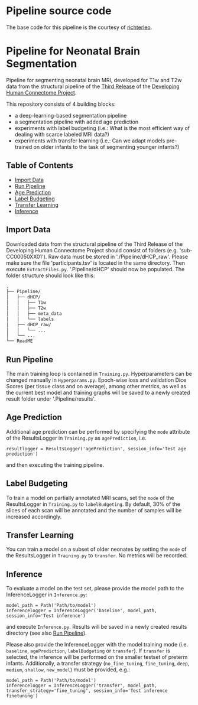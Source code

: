 # Pipeline source code

The base code for this pipeline is the courtesy of [richterleo](https://github.com/richterleo/Neonatal_Brain_Segmentation).

# Pipeline for Neonatal Brain Segmentation 

Pipeline for segmenting neonatal brain MRI, developed for T1w and T2w data from the structural pipeline of the [Third Release](https://biomedia.github.io/dHCP-release-notes/) of the [Developing Human Connectome Project](http://www.developingconnectome.org/project/). 

This repository consists of 4 building blocks: 

* a deep-learning-based segmentation pipeline 
* a segmentation pipeline with added age prediction 
* experiments with label budgeting (i.e.: What is the most efficient way of dealing with scarce labeled MRI data?)
* experiments with transfer learning (i.e.: Can we adapt models pre-trained on older infants to the task of segmenting younger infants?)

## Table of Contents

* [Import Data](#importdata)
* [Run Pipeline](#runpipeline)
* [Age Prediction](#ageprediction)
* [Label Budgeting](#labelbudgeting)
* [Transfer Learning](#transferlearning)
* [Inference](#inference)

## Import Data

Downloaded data from the structural pipeline of the Third Release of the Developing Human Connectome Project should consist of folders (e.g. 'sub-CC00050XX01'). 
Raw data must be stored in './Pipeline/dHCP_raw'. Please make sure the file 'participants.tsv' is located in the same directory. Then execute `ExtractFiles.py`. '.Pipeline/dHCP' should now be populated. The folder structure should look like this:

```bash
.
├── Pipeline/
│   ├── dHCP/
│   │   ├── T1w
│   │   ├── T2w
│   │   ├── meta_data
│   │   └── labels
│   ├── dHCP_raw/
│   │   └── ...
│   └── ...
└── ReadME
```

## Run Pipeline

The main training loop is contained in `Training.py`. Hyperparameters can be changed manually in `Hyperparams.py`. Epoch-wise loss and validation Dice Scores (per tissue class and on average), among other metrics, as well as the current best model and training graphs will be saved to a newly created result folder under '.Pipeline/results'.

## Age Prediction

Additional age prediction can be performed by specifying the `mode` attribute of the ResultsLogger in `Training.py` as `agePrediction`, i.e.

```
resultlogger = ResultsLogger('agePrediction', session_info='Test age prediction')
```  
and then executing the training pipeline. 

## Label Budgeting

To train a model on partially annotated MRI scans, set the `mode` of the ResultsLogger in `Training.py` to `labelBudgeting`. By default, 30% of the slices of each scan will be annotated and the number of samples will be increased accordingly.

## Transfer Learning

You can train a model on a subset of older neonates by setting the `mode` of the ResultsLogger in `Training.py` to `transfer`. No metrics will be recorded. 

## Inference

To evaluate a model on the test set, please provide the model path to the InferenceLogger in `Inference.py`:

```
model_path = Path('Path/to/model')
inferencelogger = InferenceLogger('baseline', model_path, session_info='Test inference')
```
and execute `Inference.py`. Results will be saved in a newly created results directory (see also [Run Pipeline](runpipeline)). 

Please also provide the InferenceLogger with the model training mode (i.e. `baseline`, `agePrediction`, `labelBudgeting` or `transfer`). If `transfer` is selected, the inference will be performed on the smaller testset of preterm infants. Additionally, a transfer strategy (`no_fine_tuning`, `fine_tuning`, `deep`, `medium`, `shallow`, `new_model`) must be provided, e.g.:

```
model_path = Path('Path/to/model')
inferencelogger = InferenceLogger('transfer', model_path, transfer_strategy='fine_tuning', session_info='Test inference finetuning')
```
